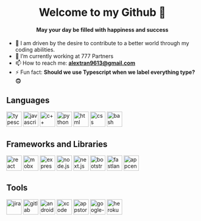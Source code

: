 <h1 align="center">
    Welcome to my Github 👋
    </br>
</h1>
<h4 align="center">
May your day be filled with happiness and success
</h4>

<p align="left">

- 🔭 I am driven by the desire to contribute to a better world through my coding abilities.
- 🌱 I’m currently working at 777 Partners
- 📫 How to reach me: **alextran9613@gmail.com**
- ⚡ Fun fact: **Should we use Typescript when we label everything <any> type? 🙃**
</p>

<h2 align="left">Languages</h2>
<p align="left"> 
    <img src="https://cdn-icons-png.flaticon.com/512/5968/5968381.png" alt="typescript" width="40" height="40"> 
    <img src="https://upload.wikimedia.org/wikipedia/commons/thumb/9/99/Unofficial_JavaScript_logo_2.svg/512px-Unofficial_JavaScript_logo_2.svg.png" alt="javascript" width="40" height="40">
    <img src="https://i.redd.it/31b2ii8hchi31.jpg" alt="c++" width="40" height="40">
    <img src="https://upload.wikimedia.org/wikipedia/commons/thumb/c/c3/Python-logo-notext.svg/1869px-Python-logo-notext.svg.png" alt="python" width="40" height="40">
    <img src="https://cdn-icons-png.flaticon.com/512/919/919827.png" alt="html" width="40" height="40">
    <img src="https://cdn-icons-png.flaticon.com/512/919/919826.png" alt="css" width="40" height="40">
    <img src="https://e7.pngegg.com/pngimages/48/567/png-clipart-bash-shell-script-command-line-interface-z-shell-shell-rectangle-logo-thumbnail.png" alt="bash" width="40" height="40">
</p>

<h2 align="left">Frameworks and Libraries </h2>
<p align="left"> 
    <img src="https://upload.wikimedia.org/wikipedia/commons/thumb/a/a7/React-icon.svg/1150px-React-icon.svg.png" alt="react" width="40" height="40"> 
    <img src="https://static-00.iconduck.com/assets.00/mobx-icon-1024x1024-c9qpjcmj.png" alt="mobx" width="40" height="40"> 
    <img src="https://ajeetchaulagain.com/static/7cb4af597964b0911fe71cb2f8148d64/87351/express-js.png" alt="express.js" width="40" height="40"> 
    <img src="https://cdn-icons-png.flaticon.com/512/919/919825.png" alt="node.js" width="40" height="40">
    <img src="https://static-00.iconduck.com/assets.00/next-js-icon-512x512-zuauazrk.png" alt="next.js" width="40" height="40">
    <img src="https://cdn-icons-png.flaticon.com/512/5968/5968672.png" alt="bootstrap" width="40" height="40">
    <img src="https://static-00.iconduck.com/assets.00/fastlane-icon-512x495-lmuhwr6f.png" alt="fastlane" width="40" height="40">
    <img src="https://yt3.googleusercontent.com/ytc/AGIKgqMeb-uQXaulm0bcx79UVKwfF_yAVQlhmHkBTXfRMw=s900-c-k-c0x00ffffff-no-rj" alt="appcenter" width="40" height="40">
</p>

<h2 align="left">Tools</h2>
<p align="left"> 
    <img src="https://cdn.icon-icons.com/icons2/2699/PNG/512/atlassian_jira_logo_icon_170511.png" alt="jira" width="40" height="40"> 
    <img src="https://encrypted-tbn0.gstatic.com/images?q=tbn:ANd9GcSOMF_st11LgbGuKe7FalrxdE-KFtDbUZRVCiqnklmt&s" alt="gitlab" width="40" height="40"> 
    <img src="https://cdn-icons-png.flaticon.com/512/174/174836.png" alt="android-studio" width="40" height="40"> 
    <img src="https://cdn.icon-icons.com/icons2/3053/PNG/512/xcode_macos_bigsur_icon_189539.png" alt="xcode" width="40" height="40">
    <img src="https://encrypted-tbn0.gstatic.com/images?q=tbn:ANd9GcQMX4mCnt5aDCz5gUpuFVSWEVpOoZzGX5J4p45j9XU-Es8V1OppQPdBQxk9-nUMaIY-lFc&usqp=CAU" alt="appstore" width="40" height="40">
    <img src="https://i1.wp.com/9to5google.com/wp-content/uploads/sites/4/2022/07/current-google-play-icon.jpg?ssl=1" alt="google-play" width="40" height="40">
    <img src="https://encrypted-tbn0.gstatic.com/images?q=tbn:ANd9GcQ9hxzu0AjS2jmsWAOE948Tw3yn09B9C_2uwTS1JEf-WJrhbdBoTBcFKGU2YRsaTOlnAAw&usqp=CAU" alt="heroku" width="40" height="40">
</p>

<!--
**alextran0713/alextran0713** is a ✨ _special_ ✨ repository because its `README.md` (this file) appears on your GitHub profile.

Here are some ideas to get you started:

- 🔭 I’m currently working on ...
- 🌱 I’m currently learning ...
- 👯 I’m looking to collaborate on ...
- 🤔 I’m looking for help with ...
- 💬 Ask me about ...
- 📫 How to reach me: ...
- 😄 Pronouns: ...
- ⚡ Fun fact: ...
  -->
